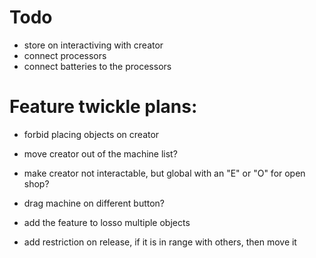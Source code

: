 # Todo

- store on interactiving with creator
- connect processors
- connect batteries to the processors

# Feature twickle plans:

- forbid placing objects on creator
- move creator out of the machine list?
- make creator not interactable, but global with an "E" or "O" for open shop?

- drag machine on different button?
- add the feature to losso multiple objects
- add restriction on release, if it is in range with others, then move it
